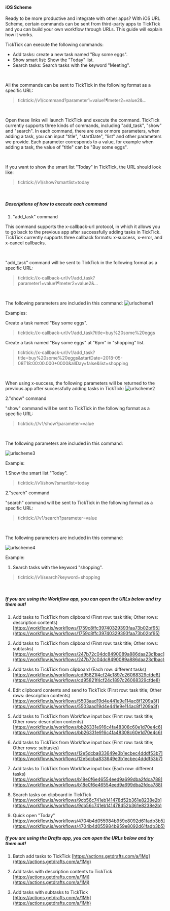 #### iOS Scheme

Ready to be more productive and integrate with other apps? With iOS URL Scheme, certain commands can be sent from third-party apps to TickTick and you can build your own workflow through URLs. This guide will explain how it works. <br/>

TickTick can execute the following commands:

* Add tasks: create a new task named "Buy some eggs".
* Show smart list: Show the "Today" list.
* Search tasks: Search tasks with the keyword "Meeting".

<br/>

All the commands can be sent to TickTick in the following format as a specific URL:

> ticktick://v1/command?parameter1=value1¶meter2=value2&…

<br/>

Open these links will launch TickTick and execute the command. TickTick currently supports three kinds of commands, including "add_task", "show" and "search". In each command, there are one or more parameters, when adding a task, you can input "title", "startDate", "list" and other parameters we provide. Each parameter corresponds to a value, for example when adding a task, the value of "title" can be "Buy some eggs".

<br/>

If you want to show the smart list "Today" in TickTick, the URL should look like:

> ticktick://v1/show?smartlist=today

<br/>

##### Descriptions of how to execute each command

1. "add_task" command

This command supports the x-callback-url protocol, in which it allows you to go back to the previous app after successfully adding tasks in TickTick. TickTick currently supports three callback formats: x-success, x-error, and x-cancel callbacks.

<br/>

"add_task" command will be sent to TickTick in the following format as a specific URL:

> ticktick://x-callback-url/v1/add_task?parameter1=value1¶meter2=value2&…

<br/>

The following parameters are included in this command: ![urlscheme1](../../images/ticktick-ios-app/tumblr_inline_pby6exerSn1s0t9ry_640.png)

Examples:

Create a task named "Buy some eggs".

> ticktick://x-callback-url/v1/add_task?title=buy%20some%20eggs

Create a task named "Buy some eggs" at "6pm" in "shopping" list.

> ticktick://x-callback-url/v1/add_task?title=buy%20some%20eggs&startDate=2018-05-08T18:00:00.000+0000&allDay=false&list=shopping

<br/>

When using x-success, the following parameters will be returned to the previous app after successfully adding tasks in TickTick: ![urlscheme2](../../images/ticktick-ios-app/tumblr_inline_pby6l1FIc41s0t9ry_640.png)

2."show" command

"show" command will be sent to TickTick in the following format as a specific URL:

> ticktick:///v1/show?parameter=value

<br/>

The following parameters are included in this command:

![urlscheme3](../../images/ticktick-ios-app/tumblr_inline_pby6m7ofNi1s0t9ry_640.png)

Example:

1.Show the smart list "Today".

> ticktick://v1/show?smartlist=today

2."search" command

"search" command will be sent to TickTick in the following format as a specific URL:

> ticktick:///v1/search?parameter=value

<br/>

The following parameters are included in this command:

![urlscheme4](../../images/ticktick-ios-app/tumblr_inline_pby6orZCG01s0t9ry_640.png)

Example:

1. Search tasks with the keyword "shopping".

> ticktick://v1/search?keyword=shopping

<br/>

##### If you are using the Workflow app, you can open the URLs below and try them out!

1. Add tasks to TickTick from clipboard (First row: task title; Other rows: description contents) [https://workflow.is/workflows/1759c8ffc39740329393faa73b02bf95](https://workflow.is/workflows/1759c8ffc39740329393faa73b02bf95)

2. Add tasks to TickTick from clipboard (First row: task title; Other rows: subtasks) [https://workflow.is/workflows/247b72c04dc8490089a886daa23c1bac](https://workflow.is/workflows/247b72c04dc8490089a886daa23c1bac)

3. Add tasks to TickTick from clipboard (Each row: different tasks) [https://workflow.is/workflows/cd95821f4cf24c1897c26068329cfde8](https://workflow.is/workflows/cd95821f4cf24c1897c26068329cfde8)

4. Edit clipboard contents and send to TickTick (First row: task title; Other rows: description contents) [https://workflow.is/workflows/5503aad19d4e441e9e114ac8f1209a3f](https://workflow.is/workflows/5503aad19d4e441e9e114ac8f1209a3f)

5. Add tasks to TickTick from Workflow input box (First row: task title; Other rows: description contents) [https://workflow.is/workflows/bb26331e916c4fa48308c60e1d70e4c6](https://workflow.is/workflows/bb26331e916c4fa48308c60e1d70e4c6)

6. Add tasks to TickTick from Workflow input box (First row: task title; Other rows: subtasks) [https://workflow.is/workflows/12e5dcba833649e3b1ecbec4dddf53b7](https://workflow.is/workflows/12e5dcba833649e3b1ecbec4dddf53b7)

7. Add tasks to TickTick from Workflow input box (Each row: different tasks) [https://workflow.is/workflows/b18e0f6e46554eed9a699dba2fdca788](https://workflow.is/workflows/b18e0f6e46554eed9a699dba2fdca788)

8. Search tasks on clipboard in TickTick [https://workflow.is/workflows/9cb56c741eb141478d52b361e8238e2b](https://workflow.is/workflows/9cb56c741eb141478d52b361e8238e2b)

9. Quick open "Today" [https://workflow.is/workflows/4704b4d055984b959e8092d61fadb3b5](https://workflow.is/workflows/4704b4d055984b959e8092d61fadb3b5)

##### If you are using the Drafts app, you can open the URLs below and try them out!

1. Batch add tasks to TickTick [https://actions.getdrafts.com/a/1Mg](https://actions.getdrafts.com/a/1Mg)

2. Add tasks with description contents to TickTick [https://actions.getdrafts.com/a/1Mi](https://actions.getdrafts.com/a/1Mi)

3. Add tasks with subtasks to TickTick [https://actions.getdrafts.com/a/1Mh](https://actions.getdrafts.com/a/1Mh)

